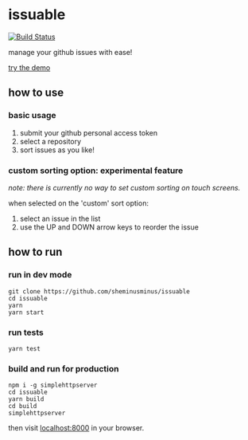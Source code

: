 # issuable
[![Build Status](https://travis-ci.com/sheminusminus/issuable.svg?branch=master)](https://travis-ci.com/sheminusminus/issuable)

manage your github issues with ease!

[try the demo](https://issuable.now.sh)

## how to use

### basic usage

1. submit your github personal access token
2. select a repository
3. sort issues as you like!

### custom sorting option: experimental feature

*note: there is currently no way to set custom sorting on touch screens.*

when selected on the 'custom' sort option:

1. select an issue in the list
2. use the UP and DOWN arrow keys to reorder the issue

## how to run

### run in dev mode

```
git clone https://github.com/sheminusminus/issuable
cd issuable
yarn
yarn start
```

### run tests

`yarn test`

### build and run for production

```
npm i -g simplehttpserver
cd issuable
yarn build
cd build
simplehttpserver
```

then visit [localhost:8000](http://localhost:8000) in your browser.
